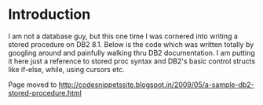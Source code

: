 # Introduction #
I am not a database guy, but this one time I was cornered into writing a stored procedure on DB2 8.1. Below is the code which was written totally by googling around and painfully walking thru DB2 documentation. I am putting it here just a reference to stored proc syntax and DB2's basic control structs like if-else, while, using cursors etc.

Page moved to http://codesnippetssite.blogspot.in/2009/05/a-sample-db2-stored-procedure.html